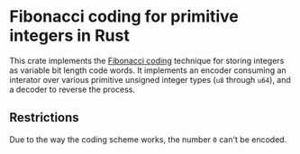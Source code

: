 # Fibonacci coding for primitive integers in Rust

This crate implements the [Fibonacci
coding](https://en.wikipedia.org/wiki/Fibonacci_coding) technique for
storing integers as variable bit length code words. It implements an
encoder consuming an interator over various primitive unsigned integer
types (`u8` through `u64`), and a decoder to reverse the process.

## Restrictions

Due to the way the coding scheme works, the number `0` can't be
encoded.
